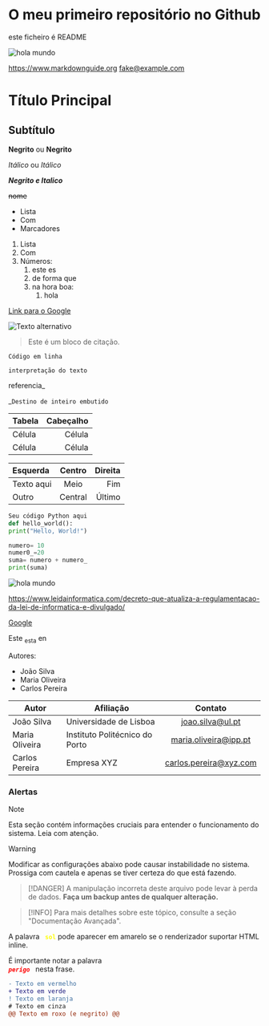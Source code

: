 # O meu primeiro repositório no Github

este ficheiro é README

![hola mundo](https://upload.wikimedia.org/wikipedia/commons/d/d6/Linux_mascot_tux.png)

<https://www.markdownguide.org>
<fake@example.com>

# Título Principal

## Subtítulo

**Negrito** ou __Negrito__

*Itálico* ou _Itálico_

***Negrito e Italico***

~~nome~~

- Lista
- Com
- Marcadores

1. Lista
2. Com
3. Números:
   1. este es
   2. de forma que
   3. na hora boa:
      1. hola

[Link para o Google](https://www.google.com)

![Texto alternativo](url_da_imagem)

> Este é um bloco de citação.

`Código em linha`

``interpretação do texto``

referencia_

_`Destino de inteiro embutido`

| Tabela   | Cabeçalho |  
|----------|-----------:|
| Célula   | Célula    |
| Célula   | Célula    |

| Esquerda   | Centro    | Direita   |
| :--------- | :--------: | --------: |
| Texto aqui | Meio      | Fim       |
| Outro      | Central   | Último    | 

```python
Seu código Python aqui
def hello_world():
print("Hello, World!")
```
```python
numero= 10
numer0_=20
suma= numero + numero_
print(suma)
```
![hola mundo](https://www.leidainformatica.com/wp-content/uploads/2020/05/205-scaled.jpg)

<https://www.leidainformatica.com/decreto-que-atualiza-a-regulamentacao-da-lei-de-informatica-e-divulgado/>


[Google](https://google.com)

Este <sub> esta</sub> en

Autores:
- João Silva
- Maria Oliveira
- Carlos Pereira

| Autor           | Afiliação                      | Contato        |
|-----------------|---------------------------------|:----------------:|
| João Silva      | Universidade de Lisboa        | joao.silva@ul.pt |
| Maria Oliveira  | Instituto Politécnico do Porto | maria.oliveira@ipp.pt |
| Carlos Pereira  | Empresa XYZ                    | carlos.pereira@xyz.com |

### Alertas ###

>[!NOTE] 
> Esta seção contém informações cruciais para entender o funcionamento do sistema. Leia com atenção.

>[!WARNING]
> Modificar as configurações abaixo pode causar instabilidade no sistema. Prossiga com cautela e apenas se tiver certeza do que está fazendo.

>[!DANGER]
> A manipulação incorreta deste arquivo pode levar à perda de dados. **Faça um backup antes de qualquer alteração.**

>[!INFO]
> Para mais detalhes sobre este tópico, consulte a seção "Documentação Avançada".

A palavra <code style="color: yellow"> **sol**</code> pode aparecer em amarelo se o renderizador suportar HTML inline.

É importante notar a palavra <code style="color: red"> ***perigo*** </code> nesta frase.

```diff
- Texto em vermelho
+ Texto em verde
! Texto em laranja
# Texto em cinza
@@ Texto em roxo (e negrito) @@

